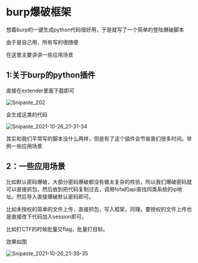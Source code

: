 # burp爆破框架

想着burp的一键生成python代码很好用，于是就写了一个简单的登陆爆破脚本

由于是自己用，所有写的很随便



在这里主要讲讲一些应用场景

## 1:关于burp的python插件

直接在extender里面下载即可

![Snipaste_202](https://adsry.oss-cn-beijing.aliyuncs.com/img/Snipaste_202.png)

会生成这类的代码

![Snipaste_2021-10-26_21-31-34](https://adsry.oss-cn-beijing.aliyuncs.com/img/Snipaste_2021-10-26_21-31-34.png)





其实和我们平常写的脚本没什么两样，但是有了这个插件会节省我们很多时间。举例一些应用场景

## 2：一些应用场景

比如默认密码爆破，大部分密码爆破都没有做太复杂的校验，所以我们爆破密码就可以直接抓包，然后放到把代码复制过去，调用fofa的api查找同类系统的ip地址。然后导入直接爆破默认密码即可。



比如未授权的简单的文件上传，直接抓包，写入框架，同理。要授权的文件上传也是直接改下代码加入session即可。



比如打CTF的时候批量交flag，批量打目标。



效果如图

![Snipaste_2021-10-26_21-39-35](https://adsry.oss-cn-beijing.aliyuncs.com/img/Snipaste_2021-10-26_21-39-35.png)
